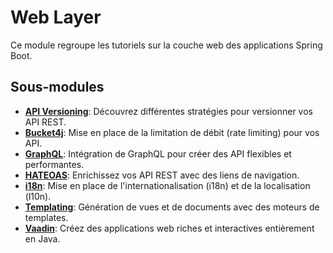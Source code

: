 # Web Layer

Ce module regroupe les tutoriels sur la couche web des applications Spring Boot.

## Sous-modules

- [**API Versioning**](./api-versioning-tutorial/README.md): Découvrez différentes stratégies pour versionner vos API REST.
- [**Bucket4j**](./bucket4j-tutorial/README.md): Mise en place de la limitation de débit (rate limiting) pour vos API.
- [**GraphQL**](./graphql-tutorial/README.md): Intégration de GraphQL pour créer des API flexibles et performantes.
- [**HATEOAS**](./hateoas-tutorial/README.md): Enrichissez vos API REST avec des liens de navigation.
- [**i18n**](./i18n-tutorial/README.md): Mise en place de l'internationalisation (i18n) et de la localisation (l10n).
- [**Templating**](./templating-tutorial/README.md): Génération de vues et de documents avec des moteurs de templates.
- [**Vaadin**](./vaadin-tutorial/): Créez des applications web riches et interactives entièrement en Java.
